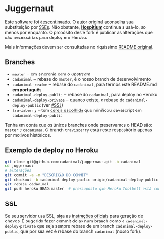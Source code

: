 # Juggernaut

Este software foi [descontinuado](http://blog.alexmaccaw.com/killing-a-library). O autor original aconselha sua substituição por [SSEs](//github.com/ninetwentyfour/Hospitium/issues/55). Não obstante, [**Hospitium**](//github.com/cadanimal/Hospitium) continua a usá-lo, ao menos por enquanto. O propósito deste fork é publicar as alterações que são necessárias para deploy em Heroku.

Mais informações devem ser consultadas no riquíssimo [README original](//github.com/maccman/juggernaut#juggernaut).

## Branches

- `master` ‒ em sincronia com o _upstream_
- `cadanimal` ‒ rebase do `master`, é o nosso branch de desenvolvimento
- `cadanimal-readme` ‒ rebase do `cadanimal`, para termos este README.md **em português**
- `cadanimal-deploy-public` ‒ rebase do `cadanimal`, para deploy no Heroku
- ~~`cadanimal-deploy-private`~~ ‒ quando existe, é rebase do `cadanimal-deploy-public` (ver [#SSL](#ssl))
- `travisberry` ‒ tem [cereja escolhida](//github.com/ninetwentyfour/juggernaut/commit/a75ccb84b5cef074c8f03feac86c26a28d4ce8d1) que minificou Javascript em `cadanimal-deploy-public`

Tenha em conta que os únicos branches onde preservamos o HEAD são: `master` e `cadanimal`.
O branch `travisberry` está neste respositório apenas por motivos históricos.

## Exemplo de deploy no Heroku

```sh
git clone git@github.com:cadanimal/juggernaut.git -b cadanimal
cd juggernaut
# alterações
git commit -a -m "DESCRIÇÃO DO COMMIT"
git checkout -b cadanimal-deploy-public origin/cadanimal-deploy-public
git rebase cadanimal
git push heroku HEAD:master  # pressuposto que Heroku Toolbelt está configurado
```

## SSL

Se seu servidor usa SSL, siga as [instruções oficiais](//github.com/maccman/juggernaut#ssl) para geração de chaves. É sugerido fazer commit delas num branch como o `cadanimal-deploy-private` que seja sempre rebase de um branch `cadanimal-deploy-public`, que por sua vez é rebase do branch `cadanimal` (nosso fork).
